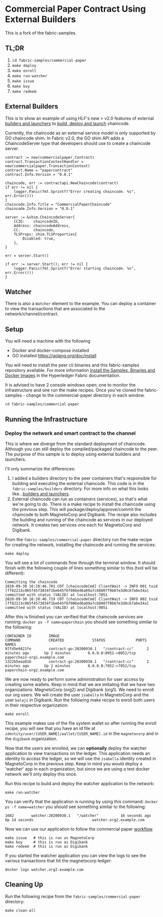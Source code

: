 # Commercial Paper Contract Using External Builders

This is a fork of the fabric-samples.

## TL;DR

1. `cd fabric-samples/commercial-paper`
2. `make deploy`
3. `make enroll`
4. `make run-watcher`
5. `make issue`
6. `make buy`
7. `make redeem`

## External Builders

This is to show an example of using HLF's new > v2.0 features of external [builders and launchers](https://hyperledger-fabric.readthedocs.io/en/release-2.2/cc_launcher.html) to [build, deploy and launch](https://hyperledger-fabric.readthedocs.io/en/release-2.2/cc_service.html) chaincode.

Currently, the chaincode as an external service model is only supported by GO chaincode shim. In Fabric v2.0, the GO shim API adds a ChaincodeServer type that developers should use to create a chaincode server.

```
contract := new(commercialpaper.Contract)
contract.TransactionContextHandler = new(commercialpaper.TransactionContext)
contract.Name = "papercontract"
contract.Info.Version = "0.0.1"

chaincode, err := contractapi.NewChaincode(contract)
if err != nil {
    logger.Panic(fmt.Sprintf("Error creating chaincode. %s", err.Error()))
}
chaincode.Info.Title = "CommercialPaperChaincode"
chaincode.Info.Version = "0.0.1"

server := &shim.ChaincodeServer{
    CCID:    chaincodeID,
    Address: chaincodeAddress,
    CC:      chaincode,
    TLSProps: shim.TLSProperties{
        Disabled: true,
    },
}

err = server.Start()

if err := server.Start(); err != nil {
    logger.Panic(fmt.Sprintf("Error starting chaincode. %s", err.Error()))
}
```

## Watcher

There is also a ```Watcher``` element to the example.  You can deploy a container to view the transactions that are associated to the network/channel/contract.

## Setup

You will need a machine with the following

- Docker and docker-compose installed
- GO installed https://golang.org/doc/install

You will need to install the peer cli binaries and this fabric-samples repository available. For more information
[Install the Samples, Binaries and Docker Images](https://hyperledger-fabric.readthedocs.io/en/latest/install.html) in the Hyperledger Fabric documentation.

It is advised to have 2 console windows open; one to monitor the infrastructure and one run the make recipes. Once you've cloned the fabric-samples - change to the commercial-paper directory in each window.

```
cd fabric-samples/commercial-paper
```

## Running the Infrastructure

### Deploy the network and smart contract to the channel

This is where we diverge from the standard deployment of chaincode.  Although you can still deploy the compiled/packaged chaincode to the peer.  The purpose of this sample is to deploy using external builders and launchers.

I'll only summarize the differences:

1. I added a builders directory to the peer containers that's responsible for building and executing the external chaincode.  This code is in the `fabric-samples/builders` directory.  For more info on what this looks like...[builders and launchers](https://hyperledger-fabric.readthedocs).
2. External chaincode can run as containers (services), so that's what we're going to do.  There is a make recipe to install the chaincode using the previous step.  This will package/deploy/approve/commit the chaincode to both MagnetoCorp and Digibank.  The recipe also includes the building and running of the chaincode as services in our deployed network.  It creates two services one each for MagnetoCorp and Digibank.

From the `fabric-samples/commercial-paper` directory run the make recipe for creating the network, installing the chaincode and running the services:

```make deploy```

You will see a lot of commands flow through the terminal window. It should finish with the following couple of lines something similar to this (txid will be different):

```
Committing the chaincode
2020-09-30 16:28:46.701 CDT [chaincodeCmd] ClientWait -> INFO 001 txid [ff82213c065f4573834f1be645f6f006ed6a09a7c68007f9b67e3d8c67a6e34a] committed with status (VALID) at localhost:7051
2020-09-30 16:28:46.719 CDT [chaincodeCmd] ClientWait -> INFO 002 txid [ff82213c065f4573834f1be645f6f006ed6a09a7c68007f9b67e3d8c67a6e34a] committed with status (VALID) at localhost:9051
```

After this is finished you can verified that the chaincode services are running: ```docker ps -f name=paperchain``` you should see something similar to the following:

```
CONTAINER ID        IMAGE                                                           COMMAND             CREATED             STATUS              PORTS                    NAMES
97fd5e9421fe        contract-go:20200930.1   "/contract-cc"      2 minutes ago       Up 2 minutes        0.0.0.0:8052->8052/tcp   paperchain-org1.example.com
1322b5eaa81b        contract-go:20200930.1   "/contract-cc"      2 minutes ago       Up 2 minutes        0.0.0.0:7052->7052/tcp   paperchain-org2.example.com
```

We are now ready to perform some administration for user access by creating some wallets.  Keep in mind that we are imitating that we have two organizations: MagnetoCorp (org2) and Digibank (org1).  We need to enroll our org users.  We will create the user `isabella` in MagnetoCorp and the user `balaji` in Digibank.  Run the following make recipe to enroll both users in their respective organization:

```
make enroll
```

This example makes use of the file system wallet so after running the enroll recipe, you will see that you have an id file at `identity/user/[USER_NAME]/wallet/[USER_NAME].id` in the `magnetocorp` and in the `digibank` organization.

Now that the users are enrolled, we can **optionally** deploy the watcher application to view transactions on the ledger.  This application needs an identity to access the ledger, so we will use the `isabella` identity created in MagnetoCorp in the previous step.  Keep in mind you would deploy a 'watcher' app in each organization, but since we are using a test docker network we'll only deploy this once.

Run this recipe to build and deploy the watcher application to the network:

```
make run-watcher
```

You can verify that the application is running by using this command: `docker ps -f name=watcher` you should see something similar to the following:

```
1682        watcher:20200930.1   "/watcher"          16 seconds ago      Up 14 seconds                           watcher.org2.example.com
```

Now we can use our application to follow the commercial paper [workflow](https://hyperledger-fabric.readthedocs.io/en/release-2.2/tutorial/commercial_paper.html#issue-application)

```
make issue   # this is run as MagnetoCorp
make buy     # this is run as Digibank
make redeem  # this is run as Digibank
```

If you started the watcher application you can view the logs to see the various transactions that hit the magnetocorp ledger:

```
docker logs watcher.org2.example.com
```

## Cleaning Up

Run the following recipe from the `fabric-samples/commercial-paper` directory:

```
make clean-all
```